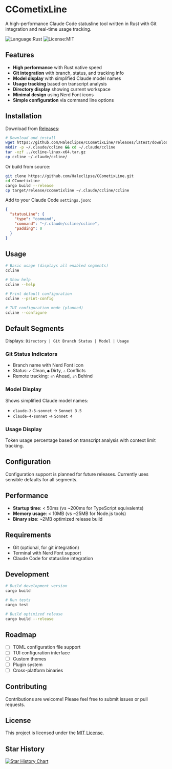 # CCometixLine

A high-performance Claude Code statusline tool written in Rust with Git integration and real-time usage tracking.

![Language:Rust](https://img.shields.io/static/v1?label=Language&message=Rust&color=orange&style=flat-square)
![License:MIT](https://img.shields.io/static/v1?label=License&message=MIT&color=blue&style=flat-square)

## Features

- **High performance** with Rust native speed
- **Git integration** with branch, status, and tracking info  
- **Model display** with simplified Claude model names
- **Usage tracking** based on transcript analysis
- **Directory display** showing current workspace
- **Minimal design** using Nerd Font icons
- **Simple configuration** via command line options

## Installation

Download from [Releases](https://github.com/Haleclipse/CCometixLine/releases):

```bash
# Download and install
wget https://github.com/Haleclipse/CCometixLine/releases/latest/download/ccline-linux-x64.tar.gz
mkdir -p ~/.claude/ccline && cd ~/.claude/ccline
tar -xzf ../ccline-linux-x64.tar.gz
cp ccline ~/.claude/ccline/
```

Or build from source:

```bash
git clone https://github.com/Haleclipse/CCometixLine.git
cd CCometixLine
cargo build --release
cp target/release/ccometixline ~/.claude/ccline/ccline
```

Add to your Claude Code `settings.json`:

```json
{
  "statusLine": {
    "type": "command", 
    "command": "~/.claude/ccline/ccline",
    "padding": 0
  }
}
```

## Usage

```bash
# Basic usage (displays all enabled segments)
ccline

# Show help
ccline --help

# Print default configuration  
ccline --print-config

# TUI configuration mode (planned)
ccline --configure
```

## Default Segments

Displays: `Directory | Git Branch Status | Model | Usage`

### Git Status Indicators

- Branch name with Nerd Font icon
- Status: `✓` Clean, `●` Dirty, `⚠` Conflicts  
- Remote tracking: `↑n` Ahead, `↓n` Behind

### Model Display

Shows simplified Claude model names:
- `claude-3-5-sonnet` → `Sonnet 3.5`
- `claude-4-sonnet` → `Sonnet 4`

### Usage Display

Token usage percentage based on transcript analysis with context limit tracking.

## Configuration

Configuration support is planned for future releases. Currently uses sensible defaults for all segments.

## Performance

- **Startup time**: < 50ms (vs ~200ms for TypeScript equivalents)
- **Memory usage**: < 10MB (vs ~25MB for Node.js tools)
- **Binary size**: ~2MB optimized release build

## Requirements

- Git (optional, for git integration)  
- Terminal with Nerd Font support
- Claude Code for statusline integration

## Development

```bash
# Build development version
cargo build

# Run tests
cargo test

# Build optimized release
cargo build --release
```

## Roadmap

- [ ] TOML configuration file support
- [ ] TUI configuration interface
- [ ] Custom themes
- [ ] Plugin system
- [ ] Cross-platform binaries

## Contributing

Contributions are welcome! Please feel free to submit issues or pull requests.

## License

This project is licensed under the [MIT License](LICENSE).

## Star History

[![Star History Chart](https://api.star-history.com/svg?repos=Haleclipse/CCometixLine&type=Date)](https://star-history.com/#Haleclipse/CCometixLine&Date)
